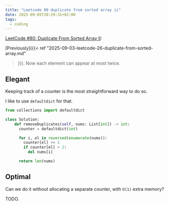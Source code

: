 ```yaml
---
title: "Leetcode 80 duplicate from sorted array ii"
date: 2025-09-05T20:29:31+02:00
tags:
  - coding
---
```


[LeetCode #80: Duplicate From Sorted Array II](https://leetcode.com/problems/remove-duplicates-from-sorted-array-ii/):

[Previously]({{< ref "2025-09-03-leetcode-26-duplicate-from-sorted-array.md"
>}}). Now each element can appear at most twice.

## Elegant

Keeping track of a counter is the most straightforward way to do so.

I like to use `defaultdict` for that.

```python
from collections import defaultdict

class Solution:
    def removeDuplicates(self, nums: List[int]) -> int:
      counter = defaultdict(int)

      for i, el in reversed(enumerate(nums)):
        counter[el] += 1
        if counter[el] > 2:
          del nums[i]

      return len(nums)
```

## Optimal

Can we do it without allocating a separate counter, with `O(1)` extra memory?

TODO.
